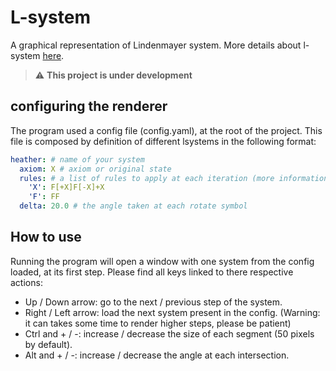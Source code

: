 # L-system

A graphical representation of Lindenmayer system. More details about l-system [here](http://algorithmicbotany.org/papers/abop/abop.pdf).

> :warning: **This project is under development**

## configuring the renderer

The program used a config file (config.yaml), at the root of the project. This file is composed by definition of different lsystems in the following format:

```yml
heather: # name of your system
  axiom: X # axiom or original state
  rules: # a list of rules to apply at each iteration (more information about the used grammar [here](https://en.wikipedia.org/wiki/L-system#Example_4:_Koch_curve))
    'X': F[+X]F[-X]+X
    'F': FF
  delta: 20.0 # the angle taken at each rotate symbol
```

## How to use

Running the program will open a window with one system from the config loaded, at its first step.
Please find all keys linked to there respective actions:

- Up / Down arrow: go to the next / previous step of the system.
- Right / Left arrow: load the next system present in the config. (Warning: it can takes some time to render higher steps, please be patient)
- Ctrl and + / -: increase / decrease the size of each segment (50 pixels by default).
- Alt and + / -: increase / decrease the angle at each intersection.

